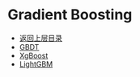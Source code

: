 # Gradient Boosting

* [返回上层目录](../boosting.md)
* [GBDT](gbdt/gbdt.md)
* [XgBoost](xgboost/xgboost.md)
* [LightGBM](light-gbm/light-gbm.md)



